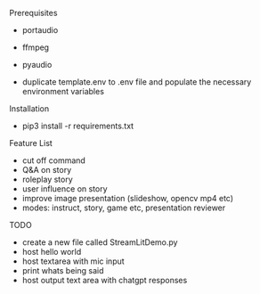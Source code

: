 Prerequisites
- portaudio
- ffmpeg
- pyaudio

 - duplicate template.env to .env file and populate the necessary environment variables

Installation
- pip3 install -r requirements.txt

Feature List
- cut off command 
- Q&A on story 
- roleplay story 
- user influence on story
- improve image presentation (slideshow, opencv mp4 etc)
- modes: instruct, story, game etc, presentation reviewer

TODO
- create a new file called StreamLitDemo.py
- host hello world
- host textarea with mic input
- print whats being said
- host output text area with chatgpt responses
